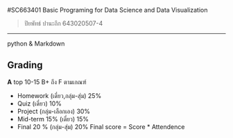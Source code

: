 #SC663401 Basic Programing for Data Science and Data Visualization
> ปิยพัทธ์ ปานะถึก 643020507-4
------------------------------

python & Markdown
## Grading
**A** top 10-15 B+ ถึง F ตามเกณฑ์
- Homework (เดี่ยว,กลุ่ม-สุ่ม)  25%
- Quiz (เดี่ยว) 10%
- Project (กลุ่ม-เลือกเอง) 30%
- Mid-term 15% (เดี่ยว) 15%
- Final 20 % (กลุ่ม-สุ่ม) 20%
Final score = Score * Attendence
